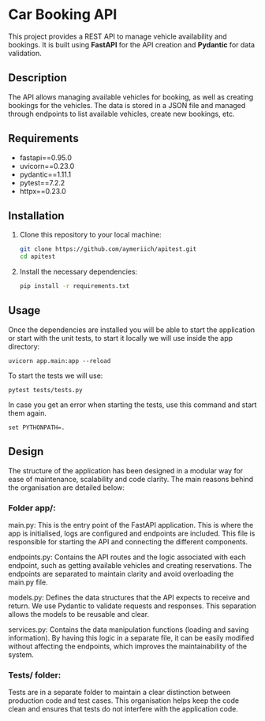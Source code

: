 # Car Booking API

This project provides a REST API to manage vehicle availability and bookings. It is built using **FastAPI** for the API creation and **Pydantic** for data validation.

## Description

The API allows managing available vehicles for booking, as well as creating bookings for the vehicles. The data is stored in a JSON file and managed through endpoints to list available vehicles, create new bookings, etc.

## Requirements

- fastapi==0.95.0
- uvicorn==0.23.0
- pydantic==1.11.1
- pytest==7.2.2
- httpx==0.23.0 

## Installation

1. Clone this repository to your local machine:

    ```bash
    git clone https://github.com/aymeriich/apitest.git
    cd apitest
    ```

2. Install the necessary dependencies:

    ```bash
    pip install -r requirements.txt
    ```

## Usage

Once the dependencies are installed you will be able to start the application or start with the unit tests, to start it locally we will use inside the app directory:


    uvicorn app.main:app --reload


To start the tests we will use:


    pytest tests/tests.py


In case you get an error when starting the tests, use this command and start them again.


    set PYTHONPATH=.
    

## Design 

The structure of the application has been designed in a modular way for ease of maintenance, scalability and code clarity. The main reasons behind the organisation are detailed below:

### Folder app/:

main.py: 
This is the entry point of the FastAPI application. This is where the app is initialised, logs are configured and endpoints are included. This file is responsible for starting the API and connecting the different components.

endpoints.py: 
Contains the API routes and the logic associated with each endpoint, such as getting available vehicles and creating reservations. The endpoints are separated to maintain clarity and avoid overloading the main.py file.

models.py: 
Defines the data structures that the API expects to receive and return. We use Pydantic to validate requests and responses. This separation allows the models to be reusable and clear.

services.py: 
Contains the data manipulation functions (loading and saving information). By having this logic in a separate file, it can be easily modified without affecting the endpoints, which improves the maintainability of the system.

### Tests/ folder:

Tests are in a separate folder to maintain a clear distinction between production code and test cases. This organisation helps keep the code clean and ensures that tests do not interfere with the application code.


